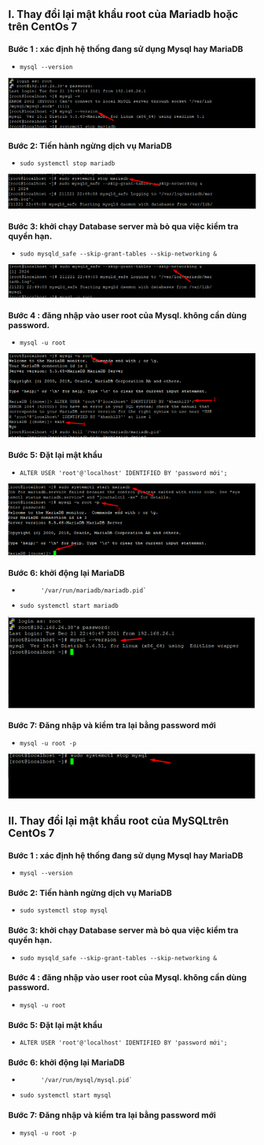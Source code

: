 ## I. Thay đổi lại mật khẩu root của Mariadb hoặc trên CentOs 7 

### Bước 1 : xác định hệ thống đang sử dụng Mysql hay MariaDB
- `mysql --version`
<img src="img/ma1.png">

### Bước 2: Tiến hành ngừng dịch vụ MariaDB
- `sudo systemctl stop mariadb`

<img src="img/ma2.png">

### Bước 3: khởi chạy Database server mà bỏ qua việc kiểm tra quyền hạn.
- `sudo mysqld_safe --skip-grant-tables --skip-networking &`

<img src="img/ma3.png">


### Bước 4 : đăng nhập vào user root của Mysql. không cần dùng password.
- `mysql -u root`

<img src="img/ma4.png">

### Bước 5: Đặt lại mật khẩu 
- `ALTER USER 'root'@'localhost' IDENTIFIED BY 'password mới';`

<img src="img/ma5.png">


### Bước 6: khởi động lại MariaDB
- ``` sudo kill 
        '/var/run/mariadb/mariadb.pid`
- `sudo systemctl start mariadb`

<img src="img/ma6.png">

### Bước 7: Đăng nhập và kiểm tra lại bằng password mới
- `mysql -u root -p`

<img src="img/ma7.png">


## II. Thay đổi lại mật khẩu root của MySQLtrên CentOs 7 

### Bước 1 : xác định hệ thống đang sử dụng Mysql hay MariaDB
- `mysql --version`

### Bước 2: Tiến hành ngừng dịch vụ MariaDB
- `sudo systemctl stop mysql`

### Bước 3: khởi chạy Database server mà bỏ qua việc kiểm tra quyền hạn.
- `sudo mysqld_safe --skip-grant-tables --skip-networking &`


### Bước 4 : đăng nhập vào user root của Mysql. không cần dùng password.
- `mysql -u root`

### Bước 5: Đặt lại mật khẩu 
- `ALTER USER 'root'@'localhost' IDENTIFIED BY 'password mới';`


### Bước 6: khởi động lại MariaDB
- ``` sudo kill 
        '/var/run/mysql/mysql.pid`
- `sudo systemctl start mysql`

### Bước 7: Đăng nhập và kiểm tra lại bằng password mới
- `mysql -u root -p`



